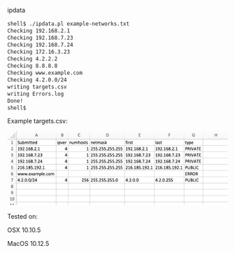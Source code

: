 ipdata

```
shell$ ./ipdata.pl example-networks.txt 
Checking 192.168.2.1
Checking 192.168.7.23
Checking 192.168.7.24
Checking 172.16.3.23
Checking 4.2.2.2
Checking 8.8.8.8
Checking www.example.com
Checking 4.2.0.0/24
writing targets.csv
writing Errors.log
Done!
shell$
```

Example targets.csv:

![Alt text](/images/target-output.png?raw=true "Example output")

Tested on:

OSX 10.10.5

MacOS 10.12.5
